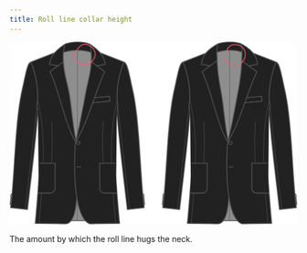 ```yaml
---
title: Roll line collar height
---
```


![Roll line collar height](rolllinecollarheight.svg)

The amount by which the roll line hugs the neck.
